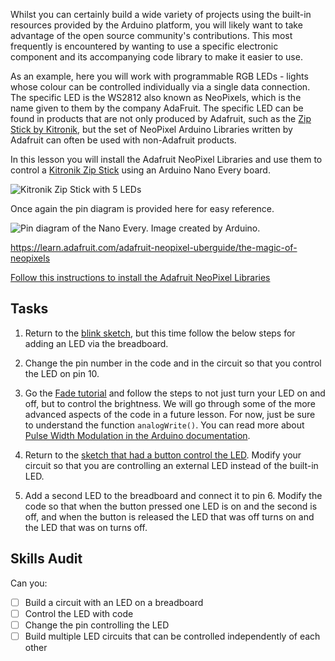 Whilst you can certainly build a wide variety of projects using the built-in resources provided by the Arduino platform, you will likely want to take advantage of the open source community's contributions. This most frequently is encountered by wanting to use a specific electronic component and its accompanying code library to make it easier to use.

As an example, here you will work with programmable RGB LEDs - lights whose colour can be controlled individually via a single data connection. The specific LED is the WS2812 also known as NeoPixels, which is the name given to them by the company AdaFruit. The specific LED can be found in products that are not only produced by Adafruit, such as the [Zip Stick by Kitronik](https://kitronik.co.uk/products/35129-zip-strip), but the set of NeoPixel Arduino Libraries written by Adafruit can often be used with non-Adafruit products.

In this lesson you will install the Adafruit NeoPixel Libraries and use them to control a [Kitronik Zip Stick](https://kitronik.co.uk/products/35129-zip-strip) using an Arduino Nano Every board.

![Kitronik Zip Stick with 5 LEDs](https://kitronik.co.uk/cdn/shop/products/35129_large-kitronik-zip-stick-leds-front_e7ca50db-bc14-4677-9e2d-e8460551b5a7_800x.jpg?v=1582131382)

Once again the pin diagram is provided here for easy reference.

![Pin diagram of the Nano Every. Image created by Arduino.](https://docs.arduino.cc/static/90c04d4cfb88446cafa299787bf06056/ABX00028-pinout.png "Nano Every Pin Diagram")


https://learn.adafruit.com/adafruit-neopixel-uberguide/the-magic-of-neopixels

[Follow this instructions to install the Adafruit NeoPixel Libraries](https://learn.adafruit.com/adafruit-neopixel-uberguide/arduino-library-installation)


## Tasks
1. Return to the [blink sketch](https://docs.arduino.cc/built-in-examples/basics/Blink), but this time follow the below steps for adding an LED via the breadboard.

2. Change the pin number in the code and in the circuit so that you control the LED on pin 10.

3. Go the [Fade tutorial](https://docs.arduino.cc/built-in-examples/basics/Fade) and follow the steps to not just turn your LED on and off, but to control the brightness. We will go through some of the more advanced aspects of the code in a future lesson. For now, just be sure to understand the function `analogWrite()`. You can read more about [Pulse Width Modulation in the Arduino documentation](https://docs.arduino.cc/learn/microcontrollers/analog-output).

4. Return to the [sketch that had a button control the LED](https://docs.arduino.cc/built-in-examples/digital/InputPullupSerial). Modify your circuit so that you are controlling an external LED instead of the built-in LED.

5. Add a second LED to the breadboard and connect it to pin 6. Modify the code so that when the button pressed one LED is on and the second is off, and when the button is released the LED that was off turns on and the LED that was on turns off.


## Skills Audit
Can you:
- [ ] Build a circuit with an LED on a breadboard
- [ ] Control the LED with code
- [ ] Change the pin controlling the LED
- [ ] Build multiple LED circuits that can be controlled independently of each other